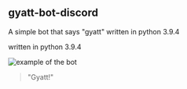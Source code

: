 
## gyatt-bot-discord

A simple bot that says "gyatt" written in python 3.9.4

written in python 3.9.4

![example of the bot](https://cdn.discordapp.com/attachments/696090224970956921/1163991012276969532/Screenshot_2023-10-17_164510.png?ex=6541961b&is=652f211b&hm=34ef7c8bcfeb6ea111d09e5e0a2464b159ad172833b53c46d6bb0c8f6fc5a87c&)

> "Gyatt!"

